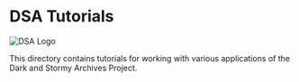 # DSA Tutorials

 ![DSA Logo](https://oduwsdl.github.io/raintale/img/dsa-logo-monochrome-wb.png)

This directory contains tutorials for working with various applications of the Dark and Stormy Archives Project.
